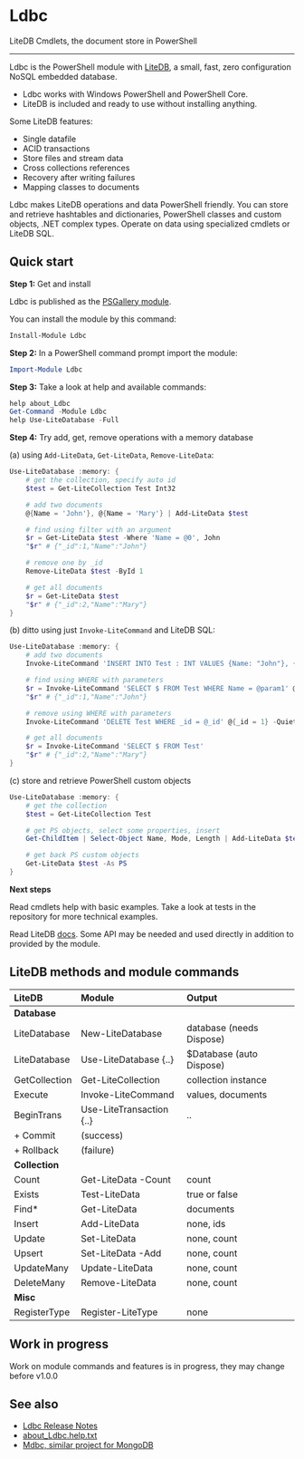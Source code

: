 # Ldbc

LiteDB Cmdlets, the document store in PowerShell

***

Ldbc is the PowerShell module with [LiteDB](https://www.litedb.org),
a small, fast, zero configuration NoSQL embedded database.

- Ldbc works with Windows PowerShell and PowerShell Core.
- LiteDB is included and ready to use without installing anything.

Some LiteDB features:

- Single datafile
- ACID transactions
- Store files and stream data
- Cross collections references
- Recovery after writing failures
- Mapping classes to documents

Ldbc makes LiteDB operations and data PowerShell friendly. You can store and
retrieve hashtables and dictionaries, PowerShell classes and custom objects,
.NET complex types. Operate on data using specialized cmdlets or LiteDB SQL.

## Quick start

**Step 1:** Get and install

Ldbc is published as the [PSGallery module](https://www.powershellgallery.com/packages/Ldbc).

You can install the module by this command:

```powershell
Install-Module Ldbc
```

**Step 2:** In a PowerShell command prompt import the module:

```powershell
Import-Module Ldbc
```

**Step 3:** Take a look at help and available commands:

```powershell
help about_Ldbc
Get-Command -Module Ldbc
help Use-LiteDatabase -Full
```

**Step 4:** Try add, get, remove operations with a memory database

(a) using `Add-LiteData`, `Get-LiteData`, `Remove-LiteData`:

```powershell
Use-LiteDatabase :memory: {
    # get the collection, specify auto id
    $test = Get-LiteCollection Test Int32

    # add two documents
    @{Name = 'John'}, @{Name = 'Mary'} | Add-LiteData $test

    # find using filter with an argument
    $r = Get-LiteData $test -Where 'Name = @0', John
    "$r" # {"_id":1,"Name":"John"}

    # remove one by _id
    Remove-LiteData $test -ById 1

    # get all documents
    $r = Get-LiteData $test
    "$r" # {"_id":2,"Name":"Mary"}
}
```

(b) ditto using just `Invoke-LiteCommand` and LiteDB SQL:

```powershell
Use-LiteDatabase :memory: {
    # add two documents
    Invoke-LiteCommand 'INSERT INTO Test : INT VALUES {Name: "John"}, {Name: "Mary"}' -Quiet

    # find using WHERE with parameters
    $r = Invoke-LiteCommand 'SELECT $ FROM Test WHERE Name = @param1' @{param1 = 'John'}
    "$r" # {"_id":1,"Name":"John"}

    # remove using WHERE with parameters
    Invoke-LiteCommand 'DELETE Test WHERE _id = @_id' @{_id = 1} -Quiet

    # get all documents
    $r = Invoke-LiteCommand 'SELECT $ FROM Test'
    "$r" # {"_id":2,"Name":"Mary"}
}
```

(c) store and retrieve PowerShell custom objects

```powershell
Use-LiteDatabase :memory: {
    # get the collection
    $test = Get-LiteCollection Test

    # get PS objects, select some properties, insert
    Get-ChildItem | Select-Object Name, Mode, Length | Add-LiteData $test

    # get back PS custom objects
    Get-LiteData $test -As PS
}
```

**Next steps**

Read cmdlets help with basic examples. Take a look at tests in the repository
for more technical examples.

Read LiteDB [docs](https://www.litedb.org/docs/).
Some API may be needed and used directly in addition to provided by the module.

## LiteDB methods and module commands

| LiteDB | Module  | Output
| :----- | :-----  | :-----
| **Database** | |
| LiteDatabase | New-LiteDatabase | database (needs Dispose)
| LiteDatabase | Use-LiteDatabase {..} | $Database (auto Dispose)
| GetCollection | Get-LiteCollection | collection instance
| Execute | Invoke-LiteCommand | values, documents
| BeginTrans | Use-LiteTransaction {..} | ..
| + Commit | (success) |
| + Rollback | (failure) |
| **Collection** | |
| Count | Get-LiteData -Count | count
| Exists | Test-LiteData | true or false
| Find* | Get-LiteData | documents
| Insert | Add-LiteData | none, ids
| Update | Set-LiteData | none, count
| Upsert | Set-LiteData -Add | none, count
| UpdateMany | Update-LiteData | none, count
| DeleteMany | Remove-LiteData | none, count
| **Misc** | |
| RegisterType | Register-LiteType | none

## Work in progress

Work on module commands and features is in progress, they may change before v1.0.0

## See also

- [Ldbc Release Notes](https://github.com/nightroman/Ldbc/blob/master/Release-Notes.md)
- [about_Ldbc.help.txt](https://github.com/nightroman/Ldbc/blob/master/Module/en-US/about_Ldbc.help.txt)
- [Mdbc, similar project for MongoDB](https://github.com/nightroman/Mdbc)
